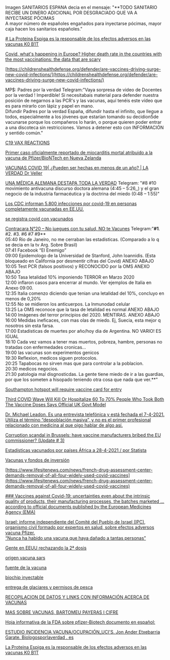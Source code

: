 Imagen SANITARIOS ESPANA decia en el mensaje: 
"**TODO SANITARIO RECIBE UN DINERO ADICIONAL POR DESGRACIADO QUE VA A INYECTARSE PÓCIMAS  
  A mayor número de españoles engañados para inyectarse pócimas, mayor caja hacen los sanitarios españoles."
  
  [# La Proteina Espiga es la responsable de los efectos adversos en las vacunas K0 B1T](https://cienciaysaludnatural.com/la-proteina-espiga-es-la-responsable-de-los-efectos-adversos-en-las-vacunas-k0-b1t/)
  
  [ Covid, what's happening in Europe? Higher death rate in the countries with the most vaccinations: the data that are scary](https://www.meteoweb.eu/2021/08/covid-europa-mortalita-piu-alta-nei-paesi-con-piu-vaccinati/1714105/?amp=1&__twitter_impression=true)
  
  [https://childrenshealthdefense.org/defender/are-vaccines-driving-surge-new-covid-infections/](https://childrenshealthdefense.org/defender/are-vaccines-driving-surge-new-covid-infections/)

MP$: Padres por la verdad
Telegram:"Vaya sorpresa de video de Docentes por la verdad !
Imperdible!  Si necesitabais material para defender nuestra posición de negarnos a las PCR's y las vacunas, aquí tenéis este vídeo que es para mirarlo con lápiz y papel en mano.  
Difundir Padres por la verdad España, difundir hasta el infinito, que llegue a todos, especialmente a los jóvenes que estarían tomando su decidion5de vacunarse porque los compañeros lo harán, o porque quieren poder entrar a una discoteca sin restricciones.  Vamos a detener esto con INFORMACIÓN y sentido común."

[C19 VAX REACTIONS](https://www.c19vaxreactions.com/)

[Primer caso oficialmente reportado de miocarditis mortal atribuido a la vacuna de Pfizer/BioNTech en Nueva Zelanda](https://trikooba.com/primer-caso-oficialmente-reportado-de-miocarditis-mortal-atribuido-a-la-vacuna-de-pfizer-biontech-en-nueva-zelanda/)




[ VACUNAS COVID 19| ¿Pueden ser hechas en menos de un año? | LA VERDAD Dr Veller](https://www.youtube.com/watch?v=mGFMU8pqhD0&ab_channel=Dr.Veller)

[UNA MÉDICA ALEMANA DESTAPA TODA LA VERDAD](https://www.youtube.com/watch?v=ypxcRKDJ6Jk&ab_channel=LaVerdadnoshar%C3%A1libres)
Telegram: "#8 #10 movimiento antivacuna discurso doctora alemana (4:45 – 5:26,,) y el gran negocio de la industria farmacéutica y la doctrina del miedo (0:48 – 1:55)"

[ Los CDC informan 5.800 infecciones por covid-19 en personas completamente vacunadas en EE.UU.](https://cnnespanol.cnn.com/2021/04/15/cdc-infecciones-covid-completamente-vacunados-trax/)

[se registra covid con vacunados](https://www.20minutos.es/noticia/4570625/0/por-que-registrando-brotes-covid-entre-vacunados-segunda-dosis/)

[Contracara N°20 – No juegues con tu salud, NO te Vacunes](https://canaltlv1.com/contracara-n19-no-juegues-con-tu-salud-no-te-vacunes)
Telegram:"**#1**. #2. #3. #6 #7 #9**  
05:40 Rio de Janeiro, no me cerraban las estadisticas. (Comparado a lo q se decia en la tv Arg. Sobre Brasil)  
07:41 Facebook “El Enemigo”  
09:00 Epidemologo de la Universidad de Stanford, John Ioannidis. (Esta bloqueado en California por desmentir cifras del Covid) ANEXO ABAJO  
10:05 Test PCR (falsos positivos) y RECONOCIDO por la OMS ANEXO ABAJO  
10:50 Tasa letalidad 10% imponiendo TERROR en Marzo 2020  
12:00 inflaron casos para encerrar al mundo. Ver ejemplos de Italia en Anexo 09:00.  
12:35 Italia comenzo diciendo que tenian una letalidad del 10%, concluyo en menos de 0,20%  
12:55 No se midieron los anticuerpos. La Inmunodad celular  
13:25 La OMS reconoce que la tasa de letalidad es normal ANEXO ABAJO  
14:00 Imágenes del terror principios del 2020. MENTIRAS. ANEXO ABAJO  
16:00 Medidas ineficaces, con mas olas de miedo. Ej, Suecia, esta mejor q nosotros sin esta farsa.  
17:00 Estadisticas de muertes por año/hoy dia de Argentina. NO VARIO! ES IGUAL  
18:10 Cada vez vamos a tener mas muertos, pobreza, hambre, personas no tratadas con enfermedades cronicas…  
19:00 las vacunas son experimentos genicos  
19:30 Reflexion, medicos siguen protocolos.  
20:25 Tapabocas no sirven mas que para controlar a la poblacion.  
20:30 medicos negocios.  
21:30 patologia mal disgnosticdas. La gente tiene miedo de ir a las guardias, por que los someten a hisopado teniendo otra cosa que nada que ver.**"

[ Southampton hotspot will require vaccine card for entry](https://pagesix.com/2021/04/26/buddha-lounge-in-southampton-to-require-vaccine-card-for-entry/?utm_source=NYPMetroTwitter&utm_medium=SocialFlow&utm_campaign=SocialFlow)

[ Third COVID Wave Will Kill Or Hospitalize 60 To 70% People Who Took Both The Vaccine Doses Says Official UK Govt Model](https://greatgameindia.com/third-wave-two-vaccines-deaths/)

[Dr. Michael Leadon. Es una entrevista telefónica y está fechada el 7-4-2021. Utiliza el término “despoblación masiva”, y no es el primer profesional relacionado con medicina al que oigo hablar de algo así.](https://qstw6ei6t44lq2elgdb2zfztku-ac5fdsxevxq4s5y-www-lifesitenews-com.translate.goog/news/exclusive-former-pfizer-vp-your-government-is-lying-to-you-in-a-way-that-could-lead-to-your-death)

[Corruption scandal in Brussels: have vaccine manufacturers bribed the EU commissioner? (Update # 3)](https://unser-mitteleuropa.com/korruptionsskandal-in-bruessel-haben-impfstoffhersteller-die-eu-kommissarin-bestochen/)

[Estadísticas vacunados por países África a 28-4-2021 / por Statista  ](https://www.statista.com/statistics/1221298/covid-19-vaccination-rate-in-african-countries/)

[Vacunas y fondos de inversión](https://www.dsalud.com/reportaje/dos-fondos-de-inversion-controlan-la-fabricacion-e-informacion-sobre-las-vacunas-para-la-covid-19/) 
  
[https://www.lifesitenews.com/news/french-drug-assessment-center-demands-removal-of-all-four-widely-used-covid-vaccines](https://www.lifesitenews.com/news/french-drug-assessment-center-demands-removal-of-all-four-widely-used-covid-vaccines)

[### Vaccines against Covid-19: uncertainties even about the intrinsic quality of products, their manufacturing processes, the batches marketed ... according to official documents published by the European Medicines Agency (EMA)](https://ctiapchcholet.blogspot.com/2021/04/inedit-exclusif-vaccins-contre-la-covid.html)
  
[Israel: informe independiente del Comité del Pueblo de Israel (IPC), organismo civil formado por expertos en salud, sobre efectos adversos vacuna Pfizer.  
“Nunca ha habido una vacuna que haya dañado a tantas personas”  ](https://gilad.online/writings/2021/4/21/the-israeli-people-committees-april-report-on-the-lethal-impact-of-vaccinations)
 
[Gente en EEUU rechazando la 2ª dosis](https://www.nytimes.com/2021/04/25/business/covid-vaccines-second-doses.html)

[origen vacuna sars](https://telegra.ph/INVESTIGACI%C3%93N-ORIGEN-EVOLUCI%C3%93N-INSERCIONES-GEN%C3%89TICAS-Y-VACUNAS-SOBRE-EL-SARS-nCOV2-Parte-1-04-16)

[fuente de la vacuna](https://telegra.ph/Ingenier%C3%ADa-inversa-del-c%C3%B3digo-fuente-de-la-vacuna-BioNTech--Pfizer-SARS-CoV-2-03-29)

[biochip inyectable](https://telegra.ph/Biochip-inyectable-para-detecci%C3%B3n-de-SARS-CoV-2-cerca-de-la-aprobaci%C3%B3n-de-la-FDA-12-30)

[entrega de glaciares y permisos de pesca](https://telegra.ph/Pfizer-reclam%C3%B3-la-entrega-de-glaciares-y-permisos-de-pesca-a-cambio-de-la-vacuna-Las-dem%C3%A1s-corporaciones-farmac%C3%A9uticas-qu%C3%A9-pidie-01-01)

[RECOPILACION DE DATOS Y LINKS CON INFORMACIÓN ACERCA DE VACUNAS](https://telegra.ph/8-VACUNAS-05-05)

[MAS SOBRE VACUNAS, BARTOMEU PAYERAS I CIFRE  ](https://superocho.org/watch/lMXvuWYDLtRGPqy?lang=spanish)

[Hoja informativa de la FDA sobre pfizer-Biotech documento en español: ](https://superocho.org/watch/XRkL15eAuGvzu7F)
 
[ESTUDIO INCIDENCIA VACUNA/OCUPACIÓN_UCI'S. Jon Ander Etxebarria Garate. Biologosporlaverdad . es](https://biologosporlaverdad.es/vacunasiaucis.pdf)

[ La Proteina Espiga es la responsable de los efectos adversos en las vacunas K0 B1T](https://cienciaysaludnatural.com/la-proteina-espiga-es-la-responsable-de-los-efectos-adversos-en-las-vacunas-k0-b1t/)
[]()
[]()
[]()
[]()
[]()
[]()